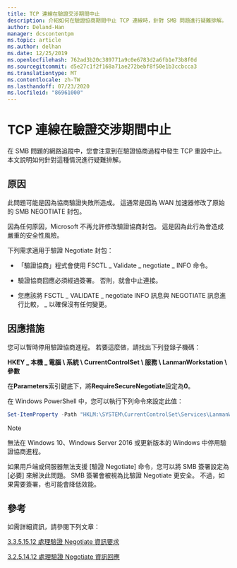 ```yaml
---
title: TCP 連線在驗證交涉期間中止
description: 介紹如何在驗證協商期間中止 TCP 連線時，針對 SMB 問題進行疑難排解。
author: Deland-Han
manager: dcscontentpm
ms.topic: article
ms.author: delhan
ms.date: 12/25/2019
ms.openlocfilehash: 762ad3b20c389771a9c0e6783d2a6fb1e73b8f0d
ms.sourcegitcommit: d5e27c1f2f168a71ae272bebf8f50e1b3ccbcca3
ms.translationtype: MT
ms.contentlocale: zh-TW
ms.lasthandoff: 07/23/2020
ms.locfileid: "86961000"
---
```

# <a name="tcp-connection-is-aborted-during-validate-negotiate"></a>TCP 連線在驗證交涉期間中止

在 SMB 問題的網路追蹤中，您會注意到在驗證協商過程中發生 TCP 重設中止。 本文說明如何針對這種情況進行疑難排解。

## <a name="cause"></a>原因

此問題可能是因為協商驗證失敗所造成。 這通常是因為 WAN 加速器修改了原始的 SMB NEGOTIATE 封包。

因為任何原因，Microsoft 不再允許修改驗證協商封包。 這是因為此行為會造成嚴重的安全性風險。

下列需求適用于驗證 Negotiate 封包：

- 「驗證協商」程式會使用 FSCTL \_ Validate \_ negotiate \_ INFO 命令。

- 驗證協商回應必須經過簽署。 否則，就會中止連接。

- 您應該將 FSCTL \_ VALIDATE \_ negotiate INFO 訊息與 NEGOTIATE 訊息進行比較， \_ 以確保沒有任何變更。

## <a name="workaround"></a>因應措施

您可以暫時停用驗證協商進程。 若要這麼做，請找出下列登錄子機碼：

**HKEY \_ 本機 \_ 電腦 \\ 系統 \\ CurrentControlSet \\ 服務 \\ LanmanWorkstation \\ 參數**

在**Parameters**索引鍵底下，將**RequireSecureNegotiate**設定為**0**。

在 Windows PowerShell 中，您可以執行下列命令來設定此值：

```PowerShell
Set-ItemProperty -Path "HKLM:\SYSTEM\CurrentControlSet\Services\LanmanWorkstation\Parameters" RequireSecureNegotiate -Value 0 -Force
```

> [!NOTE]
> 無法在 Windows 10、Windows Server 2016 或更新版本的 Windows 中停用驗證協商進程。

如果用戶端或伺服器無法支援 [驗證 Negotiate] 命令，您可以將 SMB 簽署設定為 [必要] 來解決此問題。 SMB 簽署會被視為比驗證 Negotiate 更安全。 不過，如果需要簽署，也可能會降低效能。

## <a name="reference"></a>參考

如需詳細資訊，請參閱下列文章：

[3.3.5.15.12 處理驗證 Negotiate 資訊要求](/openspecs/windows_protocols/ms-smb2/0b7803eb-d561-48a4-8654-327803f59ec6)

[3.2.5.14.12 處理驗證 Negotiate 資訊回應](/openspecs/windows_protocols/ms-smb2/6a5bc90d-3c08-4498-905b-e7dab30b2e0e)
